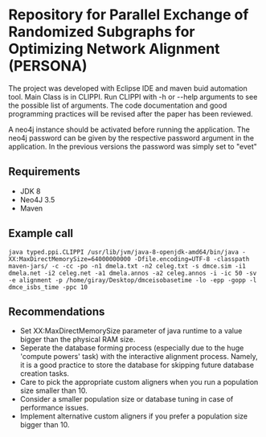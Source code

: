 # Repository for Parallel Exchange of Randomized Subgraphs for Optimizing Network Alignment (PERSONA)
The project was developed with Eclipse IDE and maven buid automation tool. Main Class is in CLIPPI. Run CLIPPI with -h or --help arguments to see the possible list of arguments.
The code documentation and good programming practices will be revised after the paper has been reviewed.

A neo4j instance should be activated before running the application. The neo4j password can be given by the respective password argument in the application. In the previous versions the password was simply set to "evet"

## Requirements
- JDK 8
- Neo4J 3.5
- Maven

## Example call
`java typed.ppi.CLIPPI /usr/lib/jvm/java-8-openjdk-amd64/bin/java -XX:MaxDirectMemorySize=64000000000 -Dfile.encoding=UTF-8 -classpath maven-jars/ -c -cc -po -n1 dmela.txt -n2 celeg.txt -s dmce.sim -i1 dmela.net -i2 celeg.net -a1 dmela.annos -a2 celeg.annos -i -ic 50 -sv -e alignment -p /home/giray/Desktop/dmceisobasetime -lo -epp -gopp -l dmce_isbs_time -ppc 10`


## Recommendations
- Set XX:MaxDirectMemorySize parameter of java runtime to a value bigger than the physical RAM size.
- Seperate the database forming process (especially due to the huge 'compute powers' task) with the interactive alignment process. Namely, it is a good practice to store the database for skipping future database creation tasks.
- Care to pick the appropriate custom aligners when you run a population size smaller than 10.
- Consider a smaller population size or database tuning in case of performance issues.
- Implement alternative custom aligners if you prefer a population size bigger than 10.

